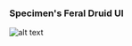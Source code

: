 ### Specimen's Feral Druid UI


![alt text](https://github.com/[username]/[reponame]/blob/[branch]/image.jpg?raw=true)
